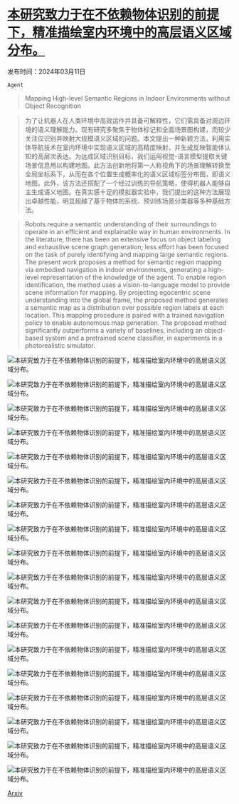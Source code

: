 # [本研究致力于在不依赖物体识别的前提下，精准描绘室内环境中的高层语义区域分布。](https://arxiv.org/abs/2403.07076)

发布时间：2024年03月11日

`Agent`

> Mapping High-level Semantic Regions in Indoor Environments without Object Recognition

> 为了让机器人在人类环境中高效运作并具备可解释性，它们需具备对周边环境的语义理解能力。现有研究多聚焦于物体标记和全面场景图构建，而较少关注仅识别并映射大规模语义区域的问题。本文提出一种新颖方法，利用实体导航技术在室内环境中实现语义区域的高精度映射，并生成反映智能体认知的高层次表达。为达成区域识别目标，我们运用视觉-语言模型提取关键场景信息用以构建地图。此方法创新地将第一人称视角下的场景理解转换至全局坐标系下，从而在各个位置生成概率化的语义区域标签分布图，即语义地图。此外，该方法还搭配了一个经过训练的导航策略，使得机器人能够自主生成语义地图。在真实感十足的模拟器实验中，我们提出的这种方法展现出卓越性能，明显超越了基于物体的系统、预训练场景分类器等多种基础方法。

> Robots require a semantic understanding of their surroundings to operate in an efficient and explainable way in human environments. In the literature, there has been an extensive focus on object labeling and exhaustive scene graph generation; less effort has been focused on the task of purely identifying and mapping large semantic regions. The present work proposes a method for semantic region mapping via embodied navigation in indoor environments, generating a high-level representation of the knowledge of the agent. To enable region identification, the method uses a vision-to-language model to provide scene information for mapping. By projecting egocentric scene understanding into the global frame, the proposed method generates a semantic map as a distribution over possible region labels at each location. This mapping procedure is paired with a trained navigation policy to enable autonomous map generation. The proposed method significantly outperforms a variety of baselines, including an object-based system and a pretrained scene classifier, in experiments in a photorealistic simulator.

![本研究致力于在不依赖物体识别的前提下，精准描绘室内环境中的高层语义区域分布。](../../../paper_images/2403.07076/x1.png)

![本研究致力于在不依赖物体识别的前提下，精准描绘室内环境中的高层语义区域分布。](../../../paper_images/2403.07076/x_5.2__y_0.2__z_-4.1__t_0.4_.png)

![本研究致力于在不依赖物体识别的前提下，精准描绘室内环境中的高层语义区域分布。](../../../paper_images/2403.07076/x_5.2__y_0.2__z_-4.1__t_0.4__d.png)

![本研究致力于在不依赖物体识别的前提下，精准描绘室内环境中的高层语义区域分布。](../../../paper_images/2403.07076/map2.png)

![本研究致力于在不依赖物体识别的前提下，精准描绘室内环境中的高层语义区域分布。](../../../paper_images/2403.07076/x_-5.0__y_0.2__z_-24.2__t_3.1_.png)

![本研究致力于在不依赖物体识别的前提下，精准描绘室内环境中的高层语义区域分布。](../../../paper_images/2403.07076/x_-5.0__y_0.2__z_-24.2__t_3.1__d.png)

![本研究致力于在不依赖物体识别的前提下，精准描绘室内环境中的高层语义区域分布。](../../../paper_images/2403.07076/map1.png)

![本研究致力于在不依赖物体识别的前提下，精准描绘室内环境中的高层语义区域分布。](../../../paper_images/2403.07076/x2.png)

![本研究致力于在不依赖物体识别的前提下，精准描绘室内环境中的高层语义区域分布。](../../../paper_images/2403.07076/x3.png)

![本研究致力于在不依赖物体识别的前提下，精准描绘室内环境中的高层语义区域分布。](../../../paper_images/2403.07076/0_61.png)

![本研究致力于在不依赖物体识别的前提下，精准描绘室内环境中的高层语义区域分布。](../../../paper_images/2403.07076/0_61_d.png)

![本研究致力于在不依赖物体识别的前提下，精准描绘室内环境中的高层语义区域分布。](../../../paper_images/2403.07076/0_61_map.png)

![本研究致力于在不依赖物体识别的前提下，精准描绘室内环境中的高层语义区域分布。](../../../paper_images/2403.07076/0_61_map_gt.png)

![本研究致力于在不依赖物体识别的前提下，精准描绘室内环境中的高层语义区域分布。](../../../paper_images/2403.07076/2_498.png)

![本研究致力于在不依赖物体识别的前提下，精准描绘室内环境中的高层语义区域分布。](../../../paper_images/2403.07076/2_498_d.png)

![本研究致力于在不依赖物体识别的前提下，精准描绘室内环境中的高层语义区域分布。](../../../paper_images/2403.07076/2_498_map.png)

![本研究致力于在不依赖物体识别的前提下，精准描绘室内环境中的高层语义区域分布。](../../../paper_images/2403.07076/2_498_map_gt.png)

![本研究致力于在不依赖物体识别的前提下，精准描绘室内环境中的高层语义区域分布。](../../../paper_images/2403.07076/x4.png)

[Arxiv](https://arxiv.org/abs/2403.07076)